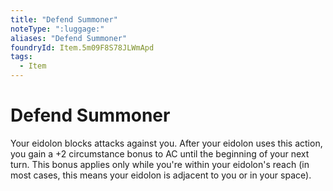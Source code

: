 ```yaml
---
title: "Defend Summoner"
noteType: ":luggage:"
aliases: "Defend Summoner"
foundryId: Item.5m09F8S78JLWmApd
tags:
  - Item
---
```


# Defend Summoner

Your eidolon blocks attacks against you. After your eidolon uses this action, you gain a +2 circumstance bonus to AC until the beginning of your next turn. This bonus applies only while you're within your eidolon's reach (in most cases, this means your eidolon is adjacent to you or in your space).
